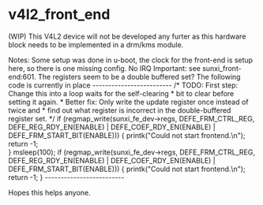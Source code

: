 # v4l2_front_end
(WIP) This V4L2 device will not be developed any furter as this hardware block needs to be implemented in a drm/kms module.

Notes:
Some setup was done in u-boot, the clock for the front-end is setup here, so there is one missing config.
No IRQ
Important: see sunxi_front-end:601.
    The registers seem to be a double buffered set? The following code is currently in place
    -------------------------
    		/* TODO: First step: Change this into a loop waits for the self-clearing 
		* bit to clear before setting it again.
		* Better fix: Only write the update register once instead of twice and 
		* find out what register is incorrect in the double-buffered register set. 
		*/
		if (regmap_write(sunxi_fe_dev->regs, DEFE_FRM_CTRL_REG,
		    DEFE_REG_RDY_EN(ENABLE) | DEFE_COEF_RDY_EN(ENABLE) |
		    DEFE_FRM_START_BIT(ENABLE))) {
			printk("Could not start frontend.\n");
			return -1;   	
		}
		msleep(100);
		if (regmap_write(sunxi_fe_dev->regs, DEFE_FRM_CTRL_REG,
		    DEFE_REG_RDY_EN(ENABLE) | DEFE_COEF_RDY_EN(ENABLE) |
		    DEFE_FRM_START_BIT(ENABLE))) {
			printk("Could not start frontend.\n");
			return -1;
		}
    -------------------------
    
Hopes this helps anyone.
